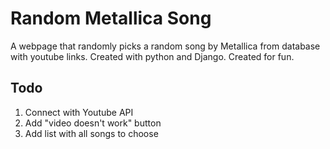 # Random Metallica Song
A webpage that randomly picks a random song by Metallica from database with youtube links.
Created with python and Django. Created for fun.

## Todo
1. Connect with Youtube API
2. Add "video doesn't work" button
3. Add list with all songs to choose